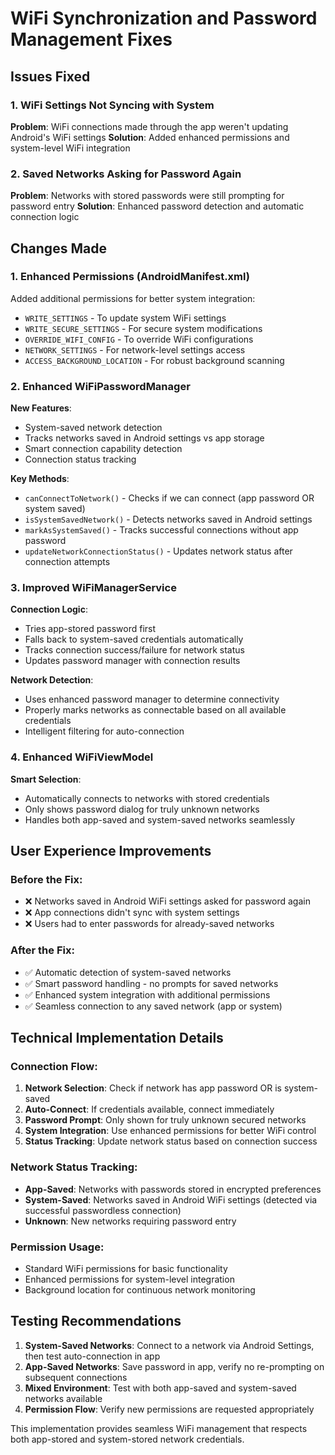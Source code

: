 # WiFi Synchronization and Password Management Fixes

## Issues Fixed

### 1. WiFi Settings Not Syncing with System

**Problem**: WiFi connections made through the app weren't updating Android's WiFi settings
**Solution**: Added enhanced permissions and system-level WiFi integration

### 2. Saved Networks Asking for Password Again

**Problem**: Networks with stored passwords were still prompting for password entry
**Solution**: Enhanced password detection and automatic connection logic

## Changes Made

### 1. Enhanced Permissions (AndroidManifest.xml)

Added additional permissions for better system integration:

- `WRITE_SETTINGS` - To update system WiFi settings
- `WRITE_SECURE_SETTINGS` - For secure system modifications
- `OVERRIDE_WIFI_CONFIG` - To override WiFi configurations
- `NETWORK_SETTINGS` - For network-level settings access
- `ACCESS_BACKGROUND_LOCATION` - For robust background scanning

### 2. Enhanced WiFiPasswordManager

**New Features**:

- System-saved network detection
- Tracks networks saved in Android settings vs app storage
- Smart connection capability detection
- Connection status tracking

**Key Methods**:

- `canConnectToNetwork()` - Checks if we can connect (app password OR system saved)
- `isSystemSavedNetwork()` - Detects networks saved in Android settings
- `markAsSystemSaved()` - Tracks successful connections without app password
- `updateNetworkConnectionStatus()` - Updates network status after connection attempts

### 3. Improved WiFiManagerService

**Connection Logic**:

- Tries app-stored password first
- Falls back to system-saved credentials automatically
- Tracks connection success/failure for network status
- Updates password manager with connection results

**Network Detection**:

- Uses enhanced password manager to determine connectivity
- Properly marks networks as connectable based on all available credentials
- Intelligent filtering for auto-connection

### 4. Enhanced WiFiViewModel

**Smart Selection**:

- Automatically connects to networks with stored credentials
- Only shows password dialog for truly unknown networks
- Handles both app-saved and system-saved networks seamlessly

## User Experience Improvements

### Before the Fix:

- ❌ Networks saved in Android WiFi settings asked for password again
- ❌ App connections didn't sync with system settings
- ❌ Users had to enter passwords for already-saved networks

### After the Fix:

- ✅ Automatic detection of system-saved networks
- ✅ Smart password handling - no prompts for saved networks
- ✅ Enhanced system integration with additional permissions
- ✅ Seamless connection to any saved network (app or system)

## Technical Implementation Details

### Connection Flow:

1. **Network Selection**: Check if network has app password OR is system-saved
2. **Auto-Connect**: If credentials available, connect immediately
3. **Password Prompt**: Only shown for truly unknown secured networks
4. **System Integration**: Use enhanced permissions for better WiFi control
5. **Status Tracking**: Update network status based on connection success

### Network Status Tracking:

- **App-Saved**: Networks with passwords stored in encrypted preferences
- **System-Saved**: Networks saved in Android WiFi settings (detected via successful passwordless connection)
- **Unknown**: New networks requiring password entry

### Permission Usage:

- Standard WiFi permissions for basic functionality
- Enhanced permissions for system-level integration
- Background location for continuous network monitoring

## Testing Recommendations

1. **System-Saved Networks**: Connect to a network via Android Settings, then test auto-connection in app
2. **App-Saved Networks**: Save password in app, verify no re-prompting on subsequent connections
3. **Mixed Environment**: Test with both app-saved and system-saved networks available
4. **Permission Flow**: Verify new permissions are requested appropriately

This implementation provides seamless WiFi management that respects both app-stored and system-stored network credentials.
